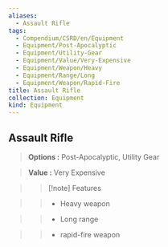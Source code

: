 ```yaml
---
aliases:
  - Assault Rifle
tags:
  - Compendium/CSRD/en/Equipment
  - Equipment/Post-Apocalyptic
  - Equipment/Utility-Gear
  - Equipment/Value/Very-Expensive
  - Equipment/Weapon/Heavy
  - Equipment/Range/Long
  - Equipment/Weapon/Rapid-Fire
title: Assault Rifle
collection: Equipment
kind: Equipment
---
```

## Assault Rifle    
    
>    
> **Options :** Post-Apocalyptic, Utility Gear    
> **Value :** Very Expensive    
>>[!note] Features    
>> - Heavy weapon    
>> - Long range    
>> - rapid-fire weapon